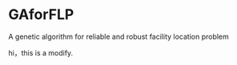 # GAforFLP
A genetic algorithm for reliable and robust facility location problem

hi，this is a modify.
